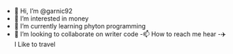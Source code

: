 - 👋 Hi, I’m @garnic92
- 👀 I’m interested in money
- 🌱 I’m currently learning phyton programming
- 💞️ I’m looking to collaborate on writer code
-📫 How to reach me hear
-✈️ I Like to travel

<!---
garnic92/garnic92 is a ✨ special ✨ repository because its `README.md` (this file) appears on your GitHub profile.
You can click the Preview link to take a look at your changes.
--->
